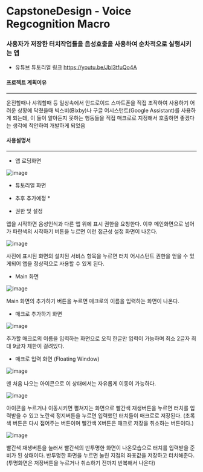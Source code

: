 # CapstoneDesign - Voice Regcognition Macro

### 사용자가 저장한 터치작업들을 음성호출을 사용하여 순차적으로 실행시키는 앱
- 유튜브 튜토리얼 링크 https://youtu.be/JbI3tfuQo4A



#### 프로젝트 계획이유
-------------------------------
운전할때나 샤워할때 등 일상속에서 안드로이드 스마트폰을 직접 조작하여 사용하기 어려운 상황에 닥쳤을때
빅스비(Bixby)나 구글 어시스턴트(Google Assistant)를 사용하게 되는데, 이 둘이 알아듣지 못하는 행동들을
직접 매크로로 지정해서 호출하면 좋겠다는 생각에 착안하여 개발하게 되었음


#### 사용설명서
-------------------------------
- 앱 로딩화면

![image](https://user-images.githubusercontent.com/46473153/93459946-7d503e00-f91d-11ea-8793-821c1b252f5f.png)

- 튜토리얼 화면

* 추후 추가예정 *

- 권한 및 설정

앱을 시작하면 음성인식과 다른 앱 위에 표시 권한을 요청한다. 이후 메인화면으로 넘어가
파란색의 시작하기 버튼을 누르면 이런 접근성 설정 화면이 나온다.

![image](https://user-images.githubusercontent.com/46473153/93813501-2d130c00-fc8e-11ea-8e08-c3c340cb84a4.png)

사진에 표시된 화면의 설치된 서비스 항목을 누르면 터치 어시스턴트 권한을 얻을 수 있게되어
앱을 정상적으로 사용할 수 있게 된다.


- Main 화면

![image](https://user-images.githubusercontent.com/46473153/93813426-0ead1080-fc8e-11ea-9613-2937025b251e.png)

Main 화면의 추가하기 버튼을 누르면 매크로의 이름을 입력하는 화면이 나온다.

- 매크로 추가하기 화면

![image](https://user-images.githubusercontent.com/46473153/93814016-ef62b300-fc8e-11ea-840e-27036c73737e.png)

추가할 매크로의 이름을 입력하는 화면으로 오직 한글만 입력이 가능하며 최소 2글자 최대 9글자 제한이 걸려있다.

- 매크로 입력 화면 (Floating Window)

![image](https://user-images.githubusercontent.com/46473153/93814216-305ac780-fc8f-11ea-8063-27aa11edbe0c.png)

맨 처음 나오는 아이콘으로 이 상태에서는 자유롭게 이동이 가능하다.

![image](https://user-images.githubusercontent.com/46473153/93814256-3cdf2000-fc8f-11ea-9b21-f8549c375413.png)

아이콘을 누르거나 이동시키면 펼쳐지는 화면으로 빨간색 재생버튼을 누르면 터치를 입력받을 수 있고 노란색 정지버튼을 누르면 입력했던 터치들이 매크로로 저장된다.
(초록색 버튼은 다시 접어주는 버튼이며 빨간색 X버튼은 매크로 저장을 취소하는 버튼이다.)

![image](https://user-images.githubusercontent.com/46473153/93814446-80d22500-fc8f-11ea-9e5a-4b1776639d75.png)

빨간색 재생버튼을 눌러서 빨간색의 반투명한 화면이 나온모습으로 터치를 입력받을 준비가 된 상태이다.
반투명한 화면을 누르면 눌린 지점의 좌표값을 저장하고 터치해준다.
(투명화면은 저장버튼을 누르거나 취소하기 전까지 반복해서 나온다)
